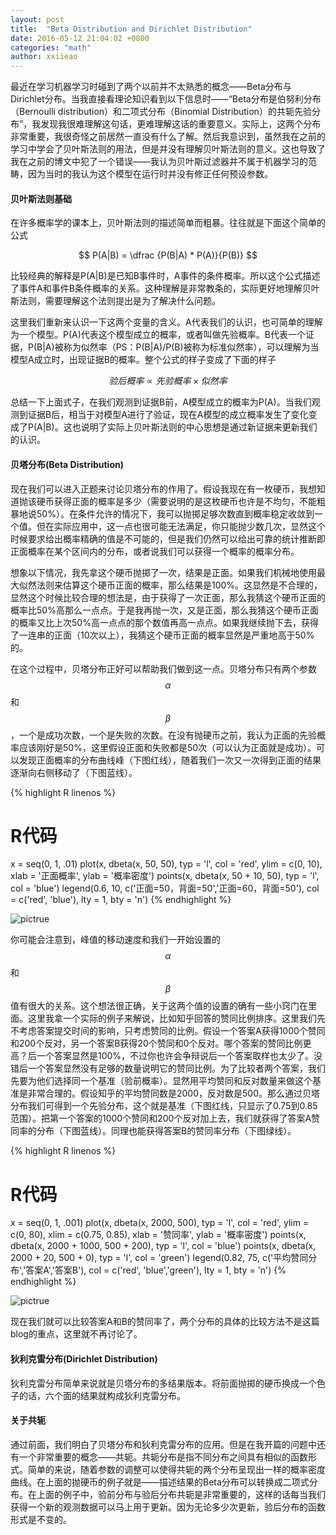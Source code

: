 ```yaml
---
layout: post
title:  "Beta Distribution and Dirichlet Distribution"
date: 2016-05-12 21:04:02 +0800
categories: "math"
author: xxiieao
---
```


最近在学习机器学习时碰到了两个以前并不太熟悉的概念——Beta分布与Dirichlet分布。当我直接看理论知识看到以下信息时——“Beta分布是伯努利分布（Bernoulli distribution）和二项式分布（Binomial Distribution）的共轭先验分布”，我发现我很难理解这句话，更难理解这话的重要意义。实际上，这两个分布非常重要，我很奇怪之前居然一直没有什么了解。然后我意识到，虽然我在之前的学习中学会了贝叶斯法则的用法，但是并没有理解贝叶斯法则的意义。这也导致了我在之前的博文中犯了一个错误——我认为贝叶斯过滤器并不属于机器学习的范畴，因为当时的我认为这个模型在运行时并没有修正任何预设参数。

#### 贝叶斯法则基础 ####

在许多概率学的课本上，贝叶斯法则的描述简单而粗暴。往往就是下面这个简单的公式

$$ P(A|B) = \dfrac {P(B|A) * P(A)}{P(B)} $$

比较经典的解释是P(A\|B)是已知B事件时，A事件的条件概率。所以这个公式描述了事件A和事件B条件概率的关系。这种理解是非常教条的，实际更好地理解贝叶斯法则，需要理解这个法则提出是为了解决什么问题。

这里我们重新来认识一下这两个变量的含义。A代表我们的认识，也可简单的理解为一个模型。P(A)代表这个模型成立的概率，或者叫做先验概率。B代表一个证据，P(B\|A)被称为似然率（PS：P(B\|A)/P(B)被称为标准似然率），可以理解为当模型A成立时，出现证据B的概率。整个公式的样子变成了下面的样子

$$ 验后概率 \propto 先验概率 × 似然率 $$

总结一下上面式子，在我们观测到证据B前，A模型成立的概率为P(A)。当我们观测到证据B后，相当于对模型A进行了验证，现在A模型的成立概率发生了变化变成了P(A\|B)。这也说明了实际上贝叶斯法则的中心思想是通过新证据来更新我们的认识。

#### 贝塔分布(Beta Distribution)

现在我们可以进入正题来讨论贝塔分布的作用了。假设我现在有一枚硬币，我想知道抛该硬币获得正面的概率是多少（需要说明的是这枚硬币也许是不均匀，不能粗暴地说50%）。在条件允许的情况下，我可以抛掷足够次数直到概率稳定收敛到一个值。但在实际应用中，这一点也很可能无法满足，你只能抛少数几次，显然这个时候要求给出概率精确的值是不可能的，但是我们仍然可以给出可靠的统计推断即正面概率在某个区间内的分布，或者说我们可以获得一个概率的概率分布。

想象以下情况，我先拿这个硬币抛掷了一次，结果是正面。如果我们机械地使用最大似然法则来估算这个硬币正面的概率，那么结果是100%。这显然是不合理的，显然这个时候比较合理的想法是，由于获得了一次正面，那么我猜这个硬币正面的概率比50%高那么一点点。于是我再抛一次，又是正面，那么我猜这个硬币正面的概率又比上次50%高一点点的那个数值再高一点点。如果我继续抛下去，获得了一连串的正面（10次以上），我猜这个硬币正面的概率显然是严重地高于50%的。

在这个过程中，贝塔分布正好可以帮助我们做到这一点。贝塔分布只有两个参数$$\alpha$$和$$\beta$$，一个是成功次数，一个是失败的次数。在没有抛硬币之前，我认为正面的先验概率应该刚好是50%，这里假设正面和失败都是50次（可以认为正面就是成功）。可以发现正面概率的分布曲线峰（下图红线），随着我们一次又一次得到正面的结果逐渐向右侧移动了（下图蓝线）。

{% highlight R linenos %}
# R代码
x = seq(0, 1, .01)
plot(x, dbeta(x, 50, 50), typ = 'l', col = 'red', ylim = c(0, 10), xlab = '正面概率', ylab = '概率密度')
points(x, dbeta(x, 50 + 10, 50), typ = 'l', col = 'blue')
legend(0.6, 10, c('正面=50，背面=50','正面=60，背面=50'), col = c('red', 'blue'), lty = 1, bty = 'n')
{% endhighlight %}

![pictrue](http://ww3.sinaimg.cn/mw690/6daafd01gw1f3swwtcu2bj20dc0dc3yz.jpg)

你可能会注意到，峰值的移动速度和我们一开始设置的$$\alpha$$和$$\beta$$值有很大的关系。这个想法很正确，关于这两个值的设置的确有一些小窍门在里面。这里我拿一个实际的例子来解说，比如知乎回答的赞同比例排序。这里我们先不考虑答案提交时间的影响，只考虑赞同的比例。假设一个答案A获得1000个赞同和200个反对，另一个答案B获得20个赞同和0个反对。哪个答案的赞同比例更高？后一个答案显然是100%，不过你也许会争辩说后一个答案取样也太少了。没错后一个答案显然没有足够的数量说明它的赞同比例。为了比较者两个答案，我们先要为他们选择同一个基准（验前概率）。显然用平均赞同和反对数量来做这个基准是非常合理的。假设知乎的平均赞同数是2000，反对数是500。那么通过贝塔分布我们可得到一个先验分布，这个就是基准（下图红线，只显示了0.75到0.85范围）。把第一个答案的1000个赞同和200个反对加上去，我们就获得了答案A赞同率的分布（下图蓝线）。同理也能获得答案B的赞同率分布（下图绿线）。

{% highlight R linenos %}
# R代码
x = seq(0, 1, .001)
plot(x, dbeta(x, 2000, 500), typ = 'l', col = 'red', ylim = c(0, 80), xlim = c(0.75, 0.85), xlab = '赞同率', ylab = '概率密度')
points(x, dbeta(x, 2000 + 1000, 500 + 200), typ = 'l', col = 'blue')
points(x, dbeta(x, 2000 + 20, 500 + 0), typ = 'l', col = 'green')
legend(0.82, 75, c('平均赞同分布','答案A','答案B'), col = c('red', 'blue','green'), lty = 1, bty = 'n')
{% endhighlight %}

![pictrue](http://ww4.sinaimg.cn/mw690/6daafd01gw1f3swte7cjlj20dc0dcdge.jpg)

现在我们就可以比较答案A和B的赞同率了，两个分布的具体的比较方法不是这篇blog的重点，这里就不再讨论了。

#### 狄利克雷分布(Dirichlet Distribution)

狄利克雷分布简单来说就是贝塔分布的多结果版本。将前面抛掷的硬币换成一个色子的话，六个面的结果就构成狄利克雷分布。

#### 关于共轭

通过前面，我们明白了贝塔分布和狄利克雷分布的应用。但是在我开篇的问题中还有一个非常重要的概念——共轭。共轭分布是指不同分布之间具有相似的函数形式。简单的来说，随着参数的调整可以使得共轭的两个分布呈现出一样的概率密度曲线。在上面的抛硬币的例子就是——描述结果的Beta分布可以转换成二项式分布。在上面的例子中，验前分布与验后分布共轭是非常重要的，这样的话每当我们获得一个新的观测数据可以马上用于更新。因为无论多少次更新，验后分布的函数形式是不变的。
